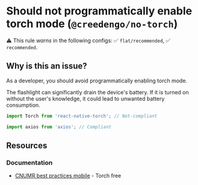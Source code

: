 # Should not programmatically enable torch mode (`@creedengo/no-torch`)

⚠️ This rule _warns_ in the following configs: ✅ `flat/recommended`, ✅ `recommended`.

<!-- end auto-generated rule header -->
## Why is this an issue?

As a developer, you should avoid programmatically enabling torch mode.

The flashlight can significantly drain the device's battery. If it is turned on without the user's knowledge, it could lead to unwanted battery consumption.

```js
import Torch from 'react-native-torch'; // Not-compliant
```

```js
import axios from 'axios'; // Compliant
```

## Resources

### Documentation

- [CNUMR best practices mobile](https://github.com/cnumr/best-practices-mobile) - Torch free